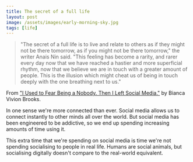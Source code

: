 ```yaml
---
title: The secret of a full life
layout: post
image: /assets/images/early-morning-sky.jpg
tags: [life]
---
```


> "The secret of a full life is to live and relate to others as if they might not be there tomorrow, as if you might not be there tomorrow," the writer Anais Nin said. "This feeling has become a rarity, and rarer every day now that we have reached a hastier and more superficial rhythm, now that we believe we are in touch with a greater amount of people. This is the illusion which might cheat us of being in touch deeply with the one breathing next to us."

From ["I Used to Fear Being a Nobody. Then I Left Social Media."](https://www.nytimes.com/2019/10/01/opinion/quit-social-media.html) by Bianca Vivion Brooks.

In one sense we're more connected than ever. Social media allows us to connect instantly to other minds all over the world. But social media has been engineered to be addictive, so we end up spending increasing amounts of time using it.

This extra time that we're spending on social media is time we're not spending socialising to people in real life. Humans are social animals, but socialising digitally doesn't compare to the real-world equivalent.
